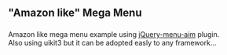## "Amazon like" Mega Menu
###
Amazon like mega menu example using <a href="https://github.com/kamens/jQuery-menu-aim">jQuery-menu-aim</a> plugin. <br />
Also using uikit3 but it can be adopted easly to any framework...
